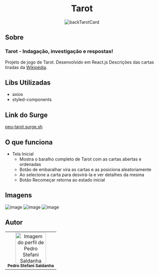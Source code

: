 # <h1 align='center'> Tarot</h1>


<p align="center">
  <img src="https://dkw5ssdvaqf8l.cloudfront.net/static/psr/br/framework/yii/images/content/pt-br/product/tarot/marselha/back-blue-card.png" alt="backTarotCard">
</p>



 ## Sobre
### Tarot -  Indagação, investigação e respostas!
Projeto de jogo de Tarot. Desenvolvido em React.js
Descrições das cartas tiradas da <a href="https://pt.wikipedia.org/wiki/Tarot#Estrutura">Wikipédia</a>.

## Libs Utilizadas
- axios
- styled-components


## Link do Surge
<a href="https://peu-tarot.surge.sh/">peu-tarot.surge.sh</a>


## O que funciona
- Tela Inicial
  - Mostra o baralho completo de Tarot com as cartas abertas e ordenadas
  - Botão de embaralhar vira as cartas e as posiciona aleatoriamente
  - Ao selecione a carta para desvirá-la e ver detalhes da mesma
  - Botão Recomeçar retorna ao estado inicial

## Imagens
![image](https://user-images.githubusercontent.com/20777850/125178720-c4196800-e1bd-11eb-8899-861a36335660.png)
![image](https://user-images.githubusercontent.com/20777850/125178727-d8f5fb80-e1bd-11eb-936b-da46cec4eca3.png)
![image](https://user-images.githubusercontent.com/20777850/125178732-e7441780-e1bd-11eb-8c1f-13fd23fee34a.png)



## Autor

<table>
  <tr>
    <td align="center"><a href="https://github.com/peustef">
    <img src="https://avatars.githubusercontent.com/u/20777850?v=4" width="100px" alt="Imagem do perfil de Pedro Stefani Saldanha"/>
    <br />
    <sub><b>Pedro Stefani Saldanha</b></sub>
     
</table>

